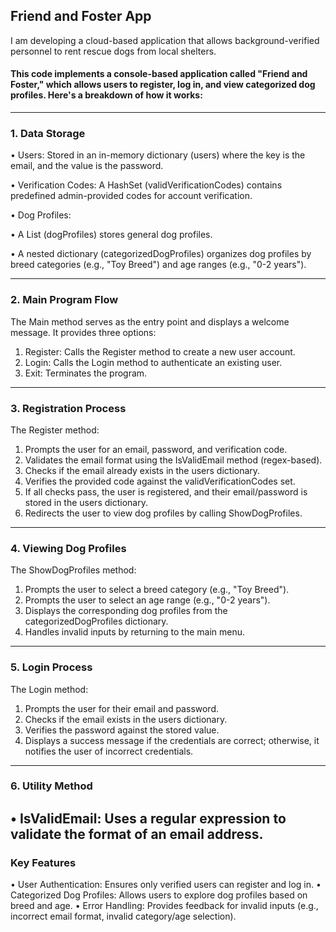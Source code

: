 ## Friend and Foster App ##

I am developing a cloud-based application that allows background-verified personnel to rent rescue dogs from local shelters.



#### This code implements a console-based application called "Friend and Foster," which allows users to register, log in, and view categorized dog profiles. Here's a breakdown of how it works: ####
---
### 1. Data Storage ###

•	Users: Stored in an in-memory dictionary (users) where the key is the email, and the value is the password.

•	Verification Codes: A HashSet (validVerificationCodes) contains predefined admin-provided codes for account verification.

•	Dog Profiles:

•	A List<string> (dogProfiles) stores general dog profiles.

•	A nested dictionary (categorizedDogProfiles) organizes dog profiles by breed categories (e.g., "Toy Breed") and age ranges (e.g., "0-2 years").

---
### 2. Main Program Flow ###
The Main method serves as the entry point and displays a welcome message. It provides three options:
1.	Register: Calls the Register method to create a new user account.
2.	Login: Calls the Login method to authenticate an existing user.
3.	Exit: Terminates the program.
---
### 3. Registration Process ###
The Register method:
1.	Prompts the user for an email, password, and verification code.
2.	Validates the email format using the IsValidEmail method (regex-based).
3.	Checks if the email already exists in the users dictionary.
4.	Verifies the provided code against the validVerificationCodes set.
5.	If all checks pass, the user is registered, and their email/password is stored in the users dictionary.
6.	Redirects the user to view dog profiles by calling ShowDogProfiles.
---
### 4. Viewing Dog Profiles ###
The ShowDogProfiles method:
1.	Prompts the user to select a breed category (e.g., "Toy Breed").
2.	Prompts the user to select an age range (e.g., "0-2 years").
3.	Displays the corresponding dog profiles from the categorizedDogProfiles dictionary.
4.	Handles invalid inputs by returning to the main menu.
---
### 5. Login Process ###
The Login method:
1.	Prompts the user for their email and password.
2.	Checks if the email exists in the users dictionary.
3.	Verifies the password against the stored value.
4.	Displays a success message if the credentials are correct; otherwise, it notifies the user of incorrect credentials.
---
### 6. Utility Method ###
•	IsValidEmail: Uses a regular expression to validate the format of an email address.
---
### Key Features ###
•	User Authentication: Ensures only verified users can register and log in.
•	Categorized Dog Profiles: Allows users to explore dog profiles based on breed and age.
•	Error Handling: Provides feedback for invalid inputs (e.g., incorrect email format, invalid category/age selection).
